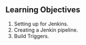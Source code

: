 <br/>

## Learning Objectives

1. Setting up for Jenkins.
2. Creating a Jenkin pipeline.
3. Build Triggers.


